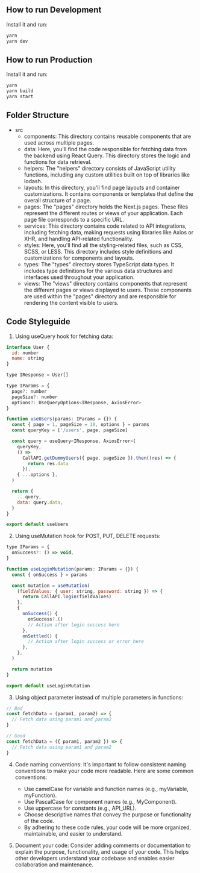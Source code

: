 ## How to run Development

Install it and run:

```bash
yarn
yarn dev
```

## How to run Production

Install it and run:

```bash
yarn
yarn build
yarn start
```

## Folder Structure

- src
  - components: This directory contains reusable components that are used across multiple pages.
  - data: Here, you'll find the code responsible for fetching data from the backend using React Query. This directory stores the logic and functions for data retrieval.
  - helpers: The "helpers" directory consists of JavaScript utility functions, including any custom utilities built on top of libraries like lodash.
  - layouts: In this directory, you'll find page layouts and container customizations. It contains components or templates that define the overall structure of a page.
  - pages: The "pages" directory holds the Next.js pages. These files represent the different routes or views of your application. Each page file corresponds to a specific URL.
  - services: This directory contains code related to API integrations, including fetching data, making requests using libraries like Axios or XHR, and handling API-related functionality.
  - styles: Here, you'll find all the styling-related files, such as CSS, SCSS, or LESS. This directory includes style definitions and customizations for components and layouts.
  - types: The "types" directory stores TypeScript data types. It includes type definitions for the various data structures and interfaces used throughout your application.
  - views: The "views" directory contains components that represent the different pages or views displayed to users. These components are used within the "pages" directory and are responsible for rendering the content visible to users.

## Code Styleguide

1. Using useQuery hook for fetching data:

```js
interface User {
  id: number
  name: string
}

type IResponse = User[]

type IParams = {
  page?: number
  pageSize?: number
  options?: UseQueryOptions<IResponse, AxiosError>
}

function useUsers(params: IParams = {}) {
  const { page = 1, pageSize = 10, options } = params
  const queryKey = ['/users', page, pageSize]

  const query = useQuery<IResponse, AxiosError>(
    queryKey,
    () =>
      CallAPI.getDummyUsers({ page, pageSize }).then((res) => {
        return res.data
      }),
    { ...options },
  )

  return {
    ...query,
    data: query.data,
  }
}

export default useUsers
```

2. Using useMutation hook for POST, PUT, DELETE requests:

```js
type IParams = {
  onSuccess?: () => void,
}

function useLoginMutation(params: IParams = {}) {
  const { onSuccess } = params

  const mutation = useMutation(
    (fieldValues: { user: string, password: string }) => {
      return CallAPI.login(fieldValues)
    },
    {
      onSuccess() {
        onSuccess?.()
        // Action after login success here
      },
      onSettled() {
        // Action after login success or error here
      },
    },
  )

  return mutation
}

export default useLoginMutation
```

3. Using object parameter instead of multiple parameters in functions:

```js
// Bad
const fetchData = (param1, param2) => {
  // Fetch data using param1 and param2
}

// Good
const fetchData = ({ param1, param2 }) => {
  // Fetch data using param1 and param2
}
```




4. Code naming conventions:
   It's important to follow consistent naming conventions to make your code more readable. Here are some common conventions:

   - Use camelCase for variable and function names (e.g., myVariable, myFunction).
   - Use PascalCase for component names (e.g., MyComponent).
   - Use uppercase for constants (e.g., API_URL).
   - Choose descriptive names that convey the purpose or functionality of the code.
   - By adhering to these code rules, your code will be more organized, maintainable, and easier to understand.

5. Document your code:
   Consider adding comments or documentation to explain the purpose, functionality, and usage of your code. This helps other developers understand your codebase and enables easier collaboration and maintenance.
